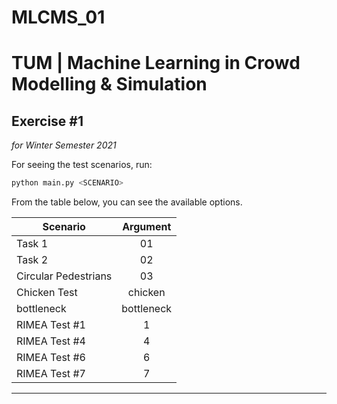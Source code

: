# MLCMS_01
# TUM | Machine Learning in Crowd Modelling & Simulation
## Exercise #1
_for Winter Semester 2021_



For seeing the test scenarios, run:
```python
python main.py <SCENARIO>
```

From the table below, you can see the available options.

| Scenario              | Argument      |
| ----------------------|:-------------:|
| Task 1                | 01            |
| Task 2                | 02            |
| Circular Pedestrians  | 03            |
| Chicken Test          | chicken       |
| bottleneck            | bottleneck    |
| RIMEA Test #1         | 1             |
| RIMEA Test #4         | 4             |
| RIMEA Test #6         | 6             |
| RIMEA Test #7         | 7             |

***
